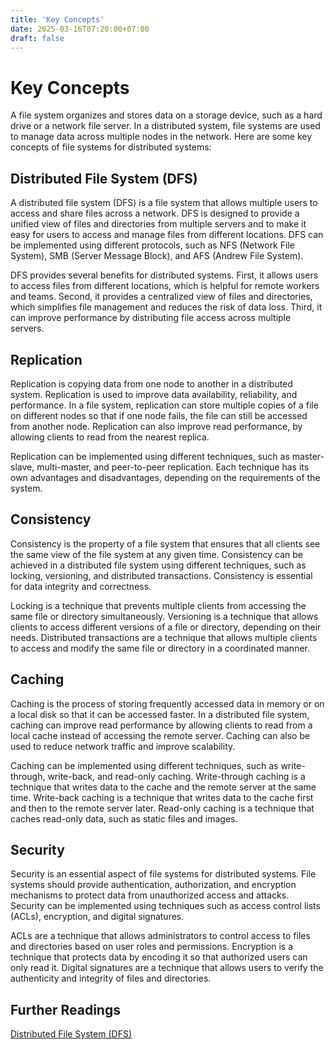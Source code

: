 ```yaml
---
title: 'Key Concepts'
date: 2025-03-16T07:20:00+07:00
draft: false
---
```


# Key Concepts

A file system organizes and stores data on a storage device, such as a hard drive or a network file server. In a distributed system, file systems are used to manage data across multiple nodes in the network. Here are some key concepts of file systems for distributed systems:

## **Distributed File System (DFS)**

A distributed file system (DFS) is a file system that allows multiple users to access and share files across a network. DFS is designed to provide a unified view of files and directories from multiple servers and to make it easy for users to access and manage files from different locations. DFS can be implemented using different protocols, such as NFS (Network File System), SMB (Server Message Block), and AFS (Andrew File System).

DFS provides several benefits for distributed systems. First, it allows users to access files from different locations, which is helpful for remote workers and teams. Second, it provides a centralized view of files and directories, which simplifies file management and reduces the risk of data loss. Third, it can improve performance by distributing file access across multiple servers.

## **Replication**

Replication is copying data from one node to another in a distributed system. Replication is used to improve data availability, reliability, and performance. In a file system, replication can store multiple copies of a file on different nodes so that if one node fails, the file can still be accessed from another node. Replication can also improve read performance, by allowing clients to read from the nearest replica.

Replication can be implemented using different techniques, such as master-slave, multi-master, and peer-to-peer replication. Each technique has its own advantages and disadvantages, depending on the requirements of the system.

## **Consistency**

Consistency is the property of a file system that ensures that all clients see the same view of the file system at any given time. Consistency can be achieved in a distributed file system using different techniques, such as locking, versioning, and distributed transactions. Consistency is essential for data integrity and correctness.

Locking is a technique that prevents multiple clients from accessing the same file or directory simultaneously. Versioning is a technique that allows clients to access different versions of a file or directory, depending on their needs. Distributed transactions are a technique that allows multiple clients to access and modify the same file or directory in a coordinated manner.

## **Caching**

Caching is the process of storing frequently accessed data in memory or on a local disk so that it can be accessed faster. In a distributed file system, caching can improve read performance by allowing clients to read from a local cache instead of accessing the remote server. Caching can also be used to reduce network traffic and improve scalability.

Caching can be implemented using different techniques, such as write-through, write-back, and read-only caching. Write-through caching is a technique that writes data to the cache and the remote server at the same time. Write-back caching is a technique that writes data to the cache first and then to the remote server later. Read-only caching is a technique that caches read-only data, such as static files and images.

## **Security**

Security is an essential aspect of file systems for distributed systems. File systems should provide authentication, authorization, and encryption mechanisms to protect data from unauthorized access and attacks. Security can be implemented using techniques such as access control lists (ACLs), encryption, and digital signatures.

ACLs are a technique that allows administrators to control access to files and directories based on user roles and permissions. Encryption is a technique that protects data by encoding it so that authorized users can only read it. Digital signatures are a technique that allows users to verify the authenticity and integrity of files and directories.

## **Further Readings**

[Distributed File System (DFS)](https://en.wikipedia.org/wiki/Distributed_file_system)

